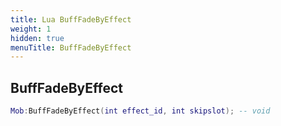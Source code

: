 ```yaml
---
title: Lua BuffFadeByEffect
weight: 1
hidden: true
menuTitle: BuffFadeByEffect
---
```

## BuffFadeByEffect
```lua
Mob:BuffFadeByEffect(int effect_id, int skipslot); -- void
```